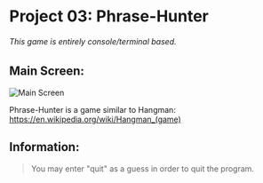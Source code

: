 # Project 03: Phrase-Hunter
###### *This game is entirely console/terminal based.*

## Main Screen:
![Main Screen](https://i.ibb.co/ZxrdvcP/p3.png)

Phrase-Hunter is a game similar to Hangman: https://en.wikipedia.org/wiki/Hangman_(game)

## Information:
>You may enter "quit" as a guess in order to quit the program.

